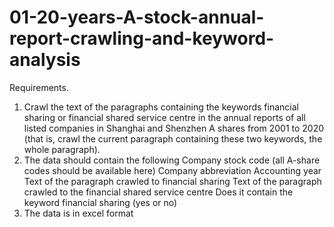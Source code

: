 # 01-20-years-A-stock-annual-report-crawling-and-keyword-analysis
Requirements.
1. Crawl the text of the paragraphs containing the keywords financial sharing or financial shared service centre in the annual reports of all listed companies in Shanghai and Shenzhen A shares from 2001 to 2020 (that is, crawl the current paragraph containing these two keywords, the whole paragraph).
2. The data should contain the following
Company stock code (all A-share codes should be available here) Company abbreviation Accounting year Text of the paragraph crawled to financial sharing Text of the paragraph crawled to the financial shared service centre Does it contain the keyword financial sharing (yes or no)
3. The data is in excel format
